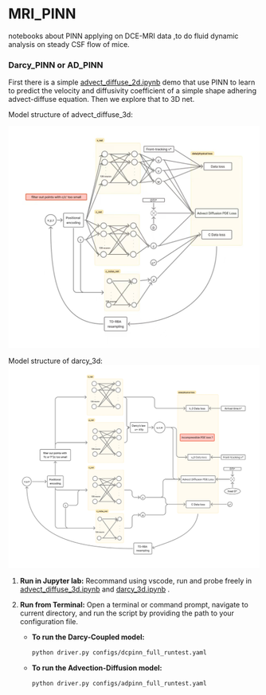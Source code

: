 # MRI_PINN
notebooks about PINN applying on DCE-MRI data ,to do fluid dynamic analysis on steady CSF flow of mice.


### Darcy_PINN or AD_PINN

First there is a simple [advect_diffuse_2d.ipynb](advect_diffuse_2d.ipynb) demo that use PINN to learn to predict the velocity and diffusivity coefficient of a simple shape adhering advect-diffuse equation. Then we explore that to 3D net.  

Model structure of advect_diffuse_3d:

![alt text](assets/56bce38fdff73370a6ba01b31bd305ca.jpg)

Model structure of darcy_3d:
![alt text](assets/6455b531dddf8cae829dffc20d77a0bd.jpg)


1. **Run in Jupyter lab:** Recommand using vscode, run and probe freely in [advect_diffuse_3d.ipynb](advect_diffuse_3d.ipynb) and [darcy_3d.ipynb](darcy_3d.ipynb) .

2.  **Run from Terminal:** Open a terminal or command prompt, navigate to current directory, and run the script by providing the path to your configuration file.

    *   **To run the Darcy-Coupled model:**
        ```bash
        python driver.py configs/dcpinn_full_runtest.yaml
        ```

    *   **To run the Advection-Diffusion model:**
        ```bash
        python driver.py configs/adpinn_full_runtest.yaml
        ```
